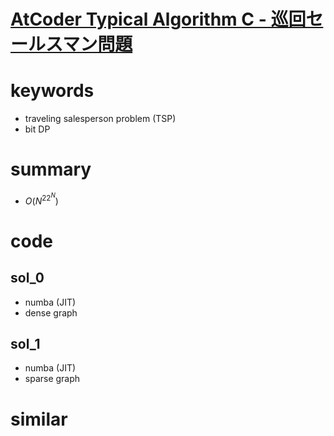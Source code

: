 # [AtCoder Typical Algorithm C - 巡回セールスマン問題](https://atcoder.jp/contests/typical-algorithm/tasks/typical_algorithm_c)



# keywords 
- traveling salesperson problem (TSP)
- bit DP 



# summary
- $O(N^22^N)$


# code 
## sol_0
- numba (JIT)
- dense graph 


## sol_1
- numba (JIT)
- sparse graph



# similar 

